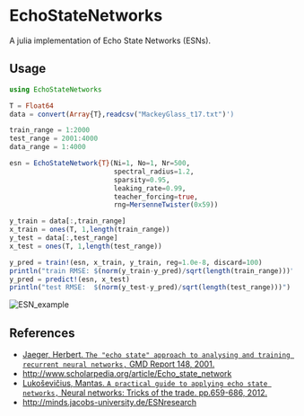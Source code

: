 # EchoStateNetworks

A julia implementation of Echo State Networks (ESNs).

## Usage
``` julia
using EchoStateNetworks

T = Float64
data = convert(Array{T},readcsv("MackeyGlass_t17.txt")')

train_range = 1:2000
test_range = 2001:4000
data_range = 1:4000

esn = EchoStateNetwork{T}(Ni=1, No=1, Nr=500,
                          spectral_radius=1.2,
                          sparsity=0.95,
                          leaking_rate=0.99,
                          teacher_forcing=true,
                          rng=MersenneTwister(0x59))

y_train = data[:,train_range]
x_train = ones(T, 1,length(train_range))
y_test = data[:,test_range]
x_test = ones(T, 1,length(test_range))

y_pred = train!(esn, x_train, y_train, reg=1.0e-8, discard=100)
println("train RMSE: $(norm(y_train-y_pred)/sqrt(length(train_range)))")
y_pred = predict!(esn, x_test)
println("test RMSE:  $(norm(y_test-y_pred)/sqrt(length(test_range)))")
```

![ESN_example](http://peakbook.github.io/images/ESN_MackeyGlass.svg)

## References
- [Jaeger, Herbert. ``The "echo state" approach to analysing and training recurrent neural networks,`` GMD Report 148, 2001.](http://minds.jacobs-university.de/sites/default/files/uploads/papers/EchoStatesTechRep.pdf)
- <http://www.scholarpedia.org/article/Echo_state_network>
- [Lukoševičius, Mantas. ``A practical guide to applying echo state networks,`` Neural networks: Tricks of the trade. pp.659-686, 2012.](http://link.springer.com/chapter/10.1007/978-3-642-35289-8_36)
- <http://minds.jacobs-university.de/ESNresearch>
